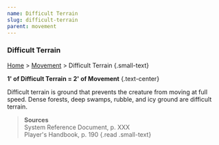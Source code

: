 ```yaml
---
name: Difficult Terrain
slug: difficult-terrain
parent: movement
---
```

### Difficult Terrain
[Home](dm-operations-center) > [Movement](movement-menu) > Difficult Terrain {.small-text}

**1' of Difficult Terrain = 2' of Movement** {.text-center}

Difficult terrain is ground that prevents the creature from moving at full speed. Dense forests, deep swamps, rubble, and icy ground are difficult terrain.

> **Sources** <br/>
> System Reference Document, p. XXX<br/>
> Player's Handbook, p. 190
{.read .small-text}